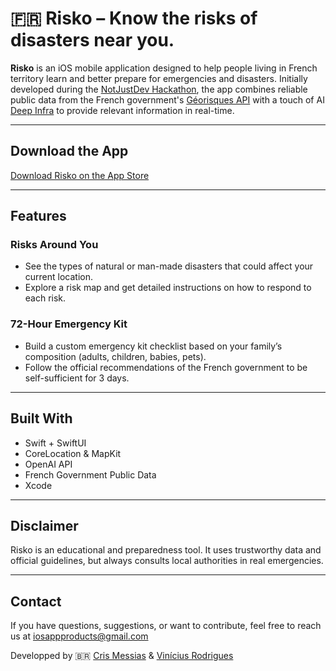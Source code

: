 # 🇫🇷 Risko – Know the risks of disasters near you.

**Risko** is an iOS mobile application designed to help people living in French territory learn and better prepare for emergencies and disasters. Initially developed during the [NotJustDev Hackathon](https://www.notjusthack.com), the app combines reliable public data from the French government's [Géorisques API](https://www.georisks.gouv.fr/doc-api#/) with a touch of AI [Deep Infra](https://deepinfra.com) to provide relevant information in real-time.

---

##  Download the App

 [Download Risko on the App Store](https://apps.apple.com/fr/app/risko/id6744692052)

---

##  Features

###  Risks Around You
- See the types of natural or man-made disasters that could affect your current location.
- Explore a risk map and get detailed instructions on how to respond to each risk.

###  72-Hour Emergency Kit
- Build a custom emergency kit checklist based on your family’s composition (adults, children, babies, pets).
- Follow the official recommendations of the French government to be self-sufficient for 3 days.

---

##  Built With

- Swift + SwiftUI
- CoreLocation & MapKit
- OpenAI API
- French Government Public Data
- Xcode

---

##  Disclaimer

Risko is an educational and preparedness tool. It uses trustworthy data and official guidelines, but always consults local authorities in real emergencies.

---

##  Contact

If you have questions, suggestions, or want to contribute, feel free to reach us at [iosappproducts@gmail.com](mailto:iosappproducts@gmail.com)

Developped by 🇧🇷 [Cris Messias](https://github.com/meunomeecris) & [Vinícius Rodrigues](https://github.com/viniciusaro)
